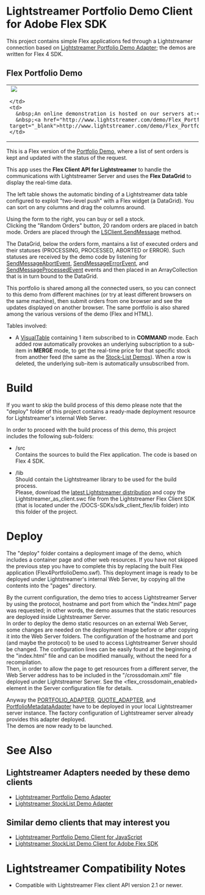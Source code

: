 
# Lightstreamer Portfolio Demo Client for Adobe Flex SDK #

This project contains simple Flex applications fed through a Lightstreamer connection based on [Lightstreamer Portfolio Demo Adapter](https://github.com/Weswit/Lightstreamer-example-Portfolio-adapter-java); the demos are written for Flex 4 SDK.

## Flex Portfolio Demo ##

<table>
  <tr>
    <td style="text-align: left">
      &nbsp;<a href="http://www.lightstreamer.com/demo/Flex_PortfolioDemo/" target="_blank"><img src="http://www.lightstreamer.com/img/demo/screen_flexportfolio.png"></a>&nbsp;
      
    </td>
    <td>
      &nbsp;An online demonstration is hosted on our servers at:<br>
      &nbsp;<a href="http://www.lightstreamer.com/demo/Flex_PortfolioDemo/" target="_blank">http://www.lightstreamer.com/demo/Flex_PortfolioDemo/</a>
    </td>
  </tr>
</table>

This is a Flex version of the [Portfolio Demo](https://github.com/Weswit/Lightstreamer-example-Portfolio-client-javascript#portfolio-demo), where a list of sent orders is kept and updated with the status of the request.<br>

This app uses the <b>Flex Client API for Lightstreamer</b> to handle the communications with Lightstreamer Server and uses the <b>Flex DataGrid</b> to display the real-time data.<br>

The left table shows the automatic binding of a Lightstreamer data table configured to exploit "two-level push" with a Flex widget (a DataGrid). You can sort on any columns and drag the columns around.<br>

Using the form to the right, you can buy or sell a stock.<br>
Clicking the "Random Orders" button, 20 random orders are placed in batch mode. Orders are placed through the [LSClient.SendMessage](http://www.lightstreamer.com/docs/client_flex_asdoc/com/lightstreamer/as_client/LSClient.html#sendMessage()) method.<br>

The DataGrid, below the orders form, mantains a list of executed orders and their statuses (PROCESSING, PROCESSED, ABORTED or ERROR). Such statuses are received by the demo code by listening for [SendMessageAbortEvent](http://www.lightstreamer.com/docs/client_flex_asdoc/com/lightstreamer/as_client/events/SendMessageAbortEvent.html), [SendMessageErrorEvent](http://www.lightstreamer.com/docs/client_flex_asdoc/com/lightstreamer/as_client/events/SendMessageErrorEvent.html), and [SendMessageProcessedEvent](http://www.lightstreamer.com/docs/client_flex_asdoc/com/lightstreamer/as_client/events/SendMessageProcessedEvent.html) events and then placed in an ArrayCollection that is in turn bound to the DataGrid.<br>

This portfolio is shared among all the connected users, so you can connect to this demo from different machines (or try at least different browsers on the same machine), then submit orders from one browser and see the updates displayed on another browser. The same portfolio is also shared among the various versions of the demo (Flex and HTML).

Tables involved:
* A [VisualTable](http://www.lightstreamer.com/docs/client_flex_asdoc/com/lightstreamer/as_client/VisualTable.html) containing 1 item subscribed to in <b>COMMAND</b> mode. Each added row automatically provokes an underlying subscription to a sub-item in <b>MERGE</b> mode, to get the real-time price for that specific stock from another feed (the same as the [Stock-List Demos](https://github.com/Weswit/Lightstreamer-example-Stocklist-client-javascript)). When a row is deleted, the underlying sub-item is automatically unsubscribed from.

# Build #

If you want to skip the build process of this demo please note that the "deploy" folder of this project contains a ready-made deployment resource for Lightstreamer's internal Web Server.<br>

In order to proceed with the build process of this demo, this project includes the following sub-folders:
* /src<br>
  Contains the sources to build the Flex application. The code is based on Flex 4 SDK.

* /lib<br>
  Should contain the Lightstreamer library to be used for the build process.<br>
  Please, download the [latest Lightstreamer distribution](http://www.lightstreamer.com/download) and copy the Lightstreamer_as_client.swc file from the Lightstreamer Flex Client SDK (that is located under the /DOCS-SDKs/sdk_client_flex/lib folder) into this folder of the project.


# Deploy #

The "deploy" folder contains a deployment image of the demo, which includes a container page and other web resources. If you have not skipped the previous step you have to complete this by replacing the built Flex application (Flex4PortfolioDemo.swf).
This deployment image is ready to be deployed under Lightstreamer's internal Web Server, by copying all the contents into the "pages" directory.<br>

By the current configuration, the demo tries to access Lightstreamer Server by using the protocol, hostname and port from which the "index.html" page was requested; in other words, the demo assumes that the static resources are deployed inside Lightstreamer Server.<br>
In order to deploy the demo static resources on an external Web Server, some changes are needed on the deployment image before or after copying it into the Web Server folders.
The configuration of the hostname and port (and maybe the protocol) to be used to access Lightstreamer Server should be changed. The configuration lines can be easily found at the beginning of the "index.html" file and can be modified manually, without the need for a recompilation.<br>
Then, in order to allow the page to get resources from a different server, the Web Server address has to be included in the "/crossdomain.xml" file deployed under Lightstreamer Server.
See the <flex_crossdomain_enabled> element in the Server configuration file for details.

Anyway the [PORTFOLIO_ADAPTER](https://github.com/Weswit/Lightstreamer-example-Portfolio-adapter-java), [QUOTE_ADAPTER](https://github.com/Weswit/Lightstreamer-example-Stocklist-adapter-java), and [PortfolioMetadataAdapter](https://github.com/Weswit/Lightstreamer-example-Portfolio-adapter-java) have to be deployed in your local Lightstreamer server instance. The factory configuration of Lightstreamer server already provides this adapter deployed.<br>
The demos are now ready to be launched.

# See Also #

## Lightstreamer Adapters needed by these demo clients ##

* [Lightstreamer Portfolio Demo Adapter](https://github.com/Weswit/Lightstreamer-example-Portfolio-adapter-java)
* [Lightstreamer StockList Demo Adapter](https://github.com/Weswit/Lightstreamer-example-Stocklist-adapter-java)

## Similar demo clients that may interest you ##

* [Lightstreamer Portfolio Demo Client for JavaScript](https://github.com/Weswit/Lightstreamer-example-Portfolio-client-javascript)
* [Lightstreamer StockList Demo Client for Adobe Flex SDK]()

# Lightstreamer Compatibility Notes #

- Compatible with Lightstreamer Flex client API version 2.1 or newer.